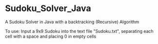 # Sudoku_Solver_Java
A Sudoku Solver in Java with a backtracking (Recursive) Algorithm

To use:
Input a 9x9 Sudoku into the text file "Sudoku.txt", separating each cell with a space and placing 0 in empty cells
